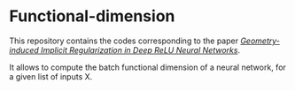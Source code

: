 # Functional-dimension


This repository contains the codes corresponding to the paper *[Geometry-induced Implicit Regularization in Deep ReLU Neural Networks](https://arxiv.org/abs/2402.08269)*.


It allows to compute the batch functional dimension of a neural network, for a given list of inputs X.


